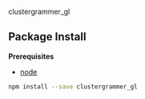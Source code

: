 clustergrammer_gl

Package Install
---------------

**Prerequisites**
- [node](http://nodejs.org/)

```bash
npm install --save clustergrammer_gl
```

